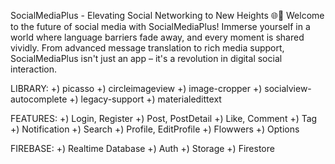 SocialMediaPlus - Elevating Social Networking to New Heights 🌐🚀
Welcome to the future of social media with SocialMediaPlus! Immerse yourself in a world where language barriers fade away, and every moment is shared vividly. 
From advanced message translation to rich media support, SocialMediaPlus isn't just an app – it's a revolution in digital social interaction.

LIBRARY:
+) picasso
+) circleimageview
+) image-cropper
+) socialview-autocomplete
+) legacy-support
+) materialedittext

FEATURES:
+) Login, Register
+) Post, PostDetail
+) Like, Comment
+) Tag
+) Notification
+) Search
+) Profile, EditProfile
+) Flowwers
+) Options

FIREBASE: 
+) Realtime Database
+) Auth
+) Storage
+) Firestore
